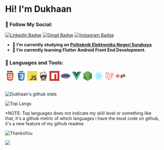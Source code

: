 <h1>Hi! I'm Dukhaan</h1>

<h3>🔗 Follow My Social:</h3>

[![Linkedin Badge](https://img.shields.io/badge/-Dukhaan-blue?style=flat-square&logo=Linkedin&logoColor=white&link=https://www.linkedin.com/in/dukhaan)](https://www.linkedin.com/in/dukhaan/)
[![Gmail Badge](https://img.shields.io/badge/-dukhaank@gmail.com-c14438?style=flat-square&logo=Gmail&logoColor=white&link=mailto:dukhaank@gmail.com)](mailto:dukhaank@gmail.com)
[![Instagram Badge](https://img.shields.io/badge/-dukhaan-purple?style=flat-square&logo=Instagram&logoColor=white&link=https://www.instagram.com/dukhaank/)](https://instagram.com/dukhaan.k/)

- 🔭 **I’m currently studying on <a href="https://pens.ac.id">Politeknik Elektronika Negeri Surabaya</a>**
- 🌱 **I’m currently learning Flutter Android Front End Development.**

<h3>🔨 Languages and Tools: </h3>
<div class="mt-4">
  <img height="32" src="https://raw.githubusercontent.com/github/explore/80688e429a7d4ef2fca1e82350fe8e3517d3494d/topics/html/html.png">
  <img height="32" src="https://raw.githubusercontent.com/github/explore/80688e429a7d4ef2fca1e82350fe8e3517d3494d/topics/css/css.png">
  <img height="32" src="https://raw.githubusercontent.com/github/explore/80688e429a7d4ef2fca1e82350fe8e3517d3494d/topics/javascript/javascript.png">
  <img height="32" src="https://raw.githubusercontent.com/github/explore/80688e429a7d4ef2fca1e82350fe8e3517d3494d/topics/composer/composer.png">
  <img height="32" src="https://raw.githubusercontent.com/github/explore/80688e429a7d4ef2fca1e82350fe8e3517d3494d/topics/npm/npm.png">
  <img height="32" src="https://raw.githubusercontent.com/github/explore/80688e429a7d4ef2fca1e82350fe8e3517d3494d/topics/php/php.png">
  <img height="32" src="https://raw.githubusercontent.com/github/explore/80688e429a7d4ef2fca1e82350fe8e3517d3494d/topics/vue/vue.png">
  <img height="32" src="https://raw.githubusercontent.com/github/explore/80688e429a7d4ef2fca1e82350fe8e3517d3494d/topics/nodejs/nodejs.png">
  <img height="32" src="https://raw.githubusercontent.com/github/explore/80688e429a7d4ef2fca1e82350fe8e3517d3494d/topics/react/react.png">
  <img height="32" src="https://raw.githubusercontent.com/github/explore/80688e429a7d4ef2fca1e82350fe8e3517d3494d/topics/laravel/laravel.png">
  <img height="32" src="https://raw.githubusercontent.com/github/explore/80688e429a7d4ef2fca1e82350fe8e3517d3494d/topics/git/git.png"> 
</div> <br>

![Dukhaan's github stats](https://github-readme-stats.vercel.app/api?username=dukhaan&show_icons=true&theme=dracula)

![Top Langs](https://github-readme-stats.vercel.app/api/top-langs/?username=dukhaan&theme=dracula)

*NOTE: Top languages does not indicate my skill level or something like that, it's a github metric of which languages i have the most code on github, it's a new feature of my github readme

![ThanksYou](https://img.shields.io/badge/🙏Thank_You_For_Spending_a_Moment_On_My_Profile,_Happy_Coding,_All_The_Very_Best-dodgerred.svg?style=for-the-badge)

<img src="https://komarev.com/ghpvc/?username=dukhaan&color=blue&style=flat-square" align="left" />
